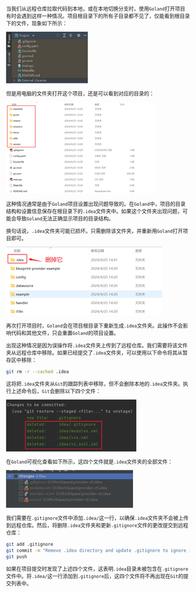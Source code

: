 当我们从远程仓库拉取代码到本地，或在本地切换分支时，使用`Goland`打开项目有时会遇到这样一种情况。项目根目录下的所有子目录都不见了，仅能看到根目录下的文件，现象如下所示：

<img src="image/image-20240425143911655.png" alt="image-20240425143911655" style="zoom:67%;" />

但是用电脑的文件夹打开这个项目，还是可以看到对应的目录的：

<img src="image/image-20240425144059881.png" alt="image-20240425144059881" style="zoom:40%;" />

这种情况通常是由于`Goland`项目设置出现问题导致的。在`Goland`中，项目的目录结构和设置信息保存在根目录下的`.idea`文件夹中。如果这个文件夹出现问题，可能会导致`Goland`无法正确显示项目的目录结构。

换句话说，`.idea`文件夹可能已损坏。只需删除该文件夹，并重新用`Goland`打开项目即可。

<img src="image/image-20240425144422433.png" alt="image-20240425144422433" style="zoom:50%;" />

再次打开项目时，`Goland`会在项目根目录下重新生成`.idea`文件夹。此操作不会影响代码和其他文件，只会重置`Goland`的项目设置。

出现这种情况是因为误操作将`.idea`文件夹上传到了远程仓库。我们需要将该文件夹从远程仓库中移除。如果已经提交了`.idea`文件夹，可以使用以下命令将其从暂存区中移除：

```sh
git rm -r --cached .idea
```

这将把`.idea`文件夹从`Git`的跟踪列表中移除，但不会删除本地的`.idea`文件夹。执行上述命令后，`Git`会删除以下四个文件：

<img src="image/image-20240531144549304.png" alt="image-20240531144549304" style="zoom:50%;" />

在`Goland`可视化查看如下所示，这四个文件就是`.idea`文件夹的全部文件：

<img src="image/image-20240425150931284.png" alt="image-20240425150931284" style="zoom:80%;" />

我们需要在`.gitignore`文件中添加`.idea/`这一行，以确保`.idea`文件夹不会被上传到远程仓库。然后，将删除`.idea`文件夹和更新`.gitignore`文件的更改提交到远程仓库：

```sh
git add .gitignore
git commit -m "Remove .idea directory and update .gitignore to ignore it"
git push
```

如果在项目提交时发现了上述四个文件，这表明`.idea`目录未被包含在`.gitignore`文件中。将`.idea/`这一行添加到`.gitignore`后，这四个文件将不再出现在`Git`的提交列表中。

